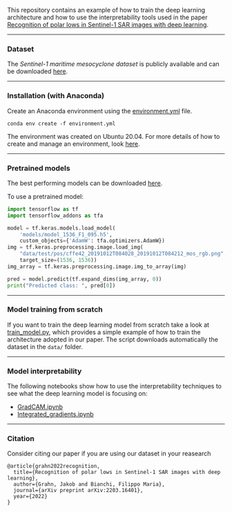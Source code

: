 This repository contains an example of how to train the deep learning architecture and how to use the interpretability tools used in the paper [Recognition of polar lows in Sentinel-1 SAR images with deep learning](https://arxiv.org/abs/2203.16401).

----
### Dataset

The *Sentinel-1 maritime mesocyclone dataset* is publicly available and can be downloaded [here](https://dataverse.no/dataset.xhtml?persistentId=doi:10.18710/FV5T9U&version=1.0).


----
### Installation (with Anaconda)

Create an Anaconda environment using the [environment.yml](https://github.com/FilippoMB/Recognition-of-polar-lows-in-Sentinel-1-SAR-images-with-deep-learning/blob/main/environment.yml) file.

```
conda env create -f environment.yml
```

The environment was created on Ubuntu 20.04.
For more details of how to create and manage an environment, look [here](https://docs.conda.io/projects/conda/en/latest/user-guide/tasks/manage-environments.html#creating-an-environment-from-an-environment-yml-file).

----
### Pretrained models

The best performing models can be downloaded [here](https://drive.google.com/drive/folders/1qwFv4qwEfRYj5IEO-vYJwlaqwMFaut_v?usp=sharing).

To use a pretrained model:
```python
import tensorflow as tf
import tensorflow_addons as tfa

model = tf.keras.models.load_model(
    'models/model_1536_F1_095.h5', 
    custom_objects={'AdamW': tfa.optimizers.AdamW})
img = tf.keras.preprocessing.image.load_img(
    "data/test/pos/cffe42_20191012T084028_20191012T084212_mos_rgb.png", 
    target_size=(1536, 1536))
img_array = tf.keras.preprocessing.image.img_to_array(img)

pred = model.predict(tf.expand_dims(img_array, 0))
print("Predicted class: ", pred[0])
```

----
### Model training from scratch
If you want to train the deep learning model from scratch take a look at [train_model.py](https://github.com/FilippoMB/Recognition-of-polar-lows-in-Sentinel-1-SAR-images-with-deep-learning/blob/main/train_model.py), which provides a simple example of how to train the architecture adopted in our paper. The script downloads automatically the dataset in the ```data/``` folder.

----
### Model interpretability

The following notebooks show how to use the interpretability techniques to see what the deep learning model is focusing on:
- [GradCAM.ipynb](https://github.com/FilippoMB/Recognition-of-polar-lows-in-Sentinel-1-SAR-images-with-deep-learning/blob/main/GradCAM.ipynb)
- [Integrated_gradients.ipynb](https://github.com/FilippoMB/Recognition-of-polar-lows-in-Sentinel-1-SAR-images-with-deep-learning/blob/main/Integrated_gradients.ipynb)

----
### Citation
Consider citing our paper if you are using our dataset in your reasearch

    @article{grahn2022recognition,
      title={Recognition of polar lows in Sentinel-1 SAR images with deep learning},
      author={Grahn, Jakob and Bianchi, Filippo Maria},
      journal={arXiv preprint arXiv:2203.16401},
      year={2022}
    }

